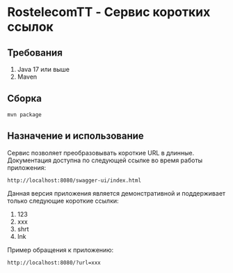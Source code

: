 # RostelecomTT - Сервис коротких ссылок
## Требования
1. Java 17 или выше
2. Maven
## Сборка
`mvn package`
## Назначение и использование
Сервис позволяет преобразовывать короткие URL в длинные.
Документация доступна по следующей ссылке во время работы приложения: 

`http://localhost:8080/swagger-ui/index.html`

Данная версия приложения является демонстративной и поддерживает только следующие короткие ссылки: 
1. 123
2. xxx
3. shrt
4. lnk

Пример обращения к приложению: 

`http://localhost:8080/?url=xxx`